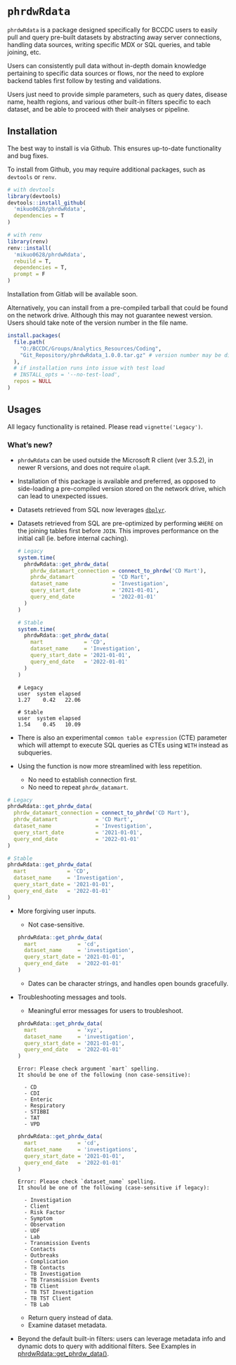 
<!-- README.md is generated from README.Rmd. Please edit that file -->

# `phrdwRdata`

<!-- badges: start -->
<!-- badges: end -->

`phrdwRdata` is a package designed specifically for BCCDC users to
easily pull and query pre-built datasets by abstracting away server
connections, handling data sources, writing specific MDX or SQL queries,
and table joining, etc.

Users can consistently pull data without in-depth domain knowledge
pertaining to specific data sources or flows, nor the need to explore
backend tables first follow by testing and validations.

Users just need to provide simple parameters, such as query dates,
disease name, health regions, and various other built-in filters
specific to each dataset, and be able to proceed with their analyses or
pipeline.

## Installation

The best way to install is via Github. This ensures up-to-date
functionality and bug fixes.

To install from Github, you may require additional packages, such as
`devtools` or `renv`.

``` r
# with devtools
library(devtools)
devtools::install_github(
  'mikuo0628/phrdwRdata',
  dependencies = T
)

# with renv
library(renv)
renv::install(
  'mikuo0628/phrdwRdata',
  rebuild = T,
  dependencies = T,
  prompt = F
)
```

Installation from Gitlab will be available soon.

Alternatively, you can install from a pre-compiled tarball that could be
found on the network drive. Although this may not guarantee newest
version. Users should take note of the version number in the file name.

``` r
install.packages(
  file.path(
    "O:/BCCDC/Groups/Analytics_Resources/Coding",
    "Git_Repository/phrdwRdata_1.0.0.tar.gz" # version number may be different
  ),
  # if installation runs into issue with test load
  # INSTALL_opts = '--no-test-load', 
  repos = NULL
)
```

## Usages

All legacy functionality is retained. Please read `vignette('Legacy')`.

### What’s new?

- `phrdwRdata` can be used outside the Microsoft R client (ver 3.5.2),
  in newer R versions, and does not require `olapR`.

- Installation of this package is available and preferred, as opposed to
  side-loading a pre-compiled version stored on the network drive, which
  can lead to unexpected issues.

- Datasets retrieved from SQL now leverages
  [`dbplyr`](https://dbplyr.tidyverse.org/).

- Datasets retrieved from SQL are pre-optimized by performing `WHERE` on
  the joining tables first before `JOIN`. This improves performance on
  the initial call (ie. before internal caching).

  ``` r
  # Legacy
  system.time(
    phrdwRdata::get_phrdw_data(
      phrdw_datamart_connection = connect_to_phrdw('CD Mart'),
      phrdw_datamart            = 'CD Mart',
      dataset_name              = 'Investigation',
      query_start_date          = '2021-01-01',
      query_end_date            = '2022-01-01'
    )
  )

  # Stable
  system.time(
    phrdwRdata::get_phrdw_data(
      mart             = 'CD',
      dataset_name     = 'Investigation',
      query_start_date = '2021-01-01',
      query_end_date   = '2022-01-01'
    )
  )
  ```

      # Legacy
      user  system elapsed 
      1.27    0.42   22.06 

      # Stable
      user  system elapsed 
      1.54    0.45   10.09 

- There is also an experimental `common table expression` (CTE)
  parameter which will attempt to execute SQL queries as CTEs using
  `WITH` instead as subqueries.

- Using the function is now more streamlined with less repetition.

  - No need to establish connection first.
  - No need to repeat `phrdw_datamart`.

``` r
# Legacy
phrdwRdata::get_phrdw_data(
  phrdw_datamart_connection = connect_to_phrdw('CD Mart'),
  phrdw_datamart            = 'CD Mart',
  dataset_name              = 'Investigation',
  query_start_date          = '2021-01-01',
  query_end_date            = '2022-01-01'
)

# Stable
phrdwRdata::get_phrdw_data(
  mart             = 'CD',
  dataset_name     = 'Investigation',
  query_start_date = '2021-01-01',
  query_end_date   = '2022-01-01'
)
```

- More forgiving user inputs.

  - Not case-sensitive.

  ``` r
  phrdwRdata::get_phrdw_data(
    mart             = 'cd', 
    dataset_name     = 'investigation',
    query_start_date = '2021-01-01',
    query_end_date   = '2022-01-01'
  )
  ```

  - Dates can be character strings, and handles open bounds gracefully.

- Troubleshooting messages and tools.

  - Meaningful error messages for users to troubleshoot.

  ``` r
  phrdwRdata::get_phrdw_data(
    mart             = 'xyz', 
    dataset_name     = 'investigation',
    query_start_date = '2021-01-01',
    query_end_date   = '2022-01-01'
  )
  ```

      Error: Please check argument `mart` spelling.
      It should be one of the following (non case-sensitive):

        - CD
        - CDI
        - Enteric
        - Respiratory
        - STIBBI
        - TAT
        - VPD

  ``` r
  phrdwRdata::get_phrdw_data(
    mart             = 'cd', 
    dataset_name     = 'investigations',
    query_start_date = '2021-01-01',
    query_end_date   = '2022-01-01'
  )
  ```

      Error: Please check `dataset_name` spelling.
      It should be one of the following (case-sensitive if legacy):

        - Investigation
        - Client
        - Risk Factor
        - Symptom
        - Observation
        - UDF
        - Lab
        - Transmission Events
        - Contacts
        - Outbreaks
        - Complication
        - TB Contacts
        - TB Investigation
        - TB Transmission Events
        - TB Client
        - TB TST Investigation
        - TB TST Client
        - TB Lab

  - Return query instead of data.
  - Examine dataset metadata.

- Beyond the default built-in filters: users can leverage metadata info
  and dynamic dots to query with additional filters. See Examples in
  [phrdwRdata::get_phrdw_data()](https://mikuo0628.github.io/phrdwRdata/reference/get_phrdw_data.html).
